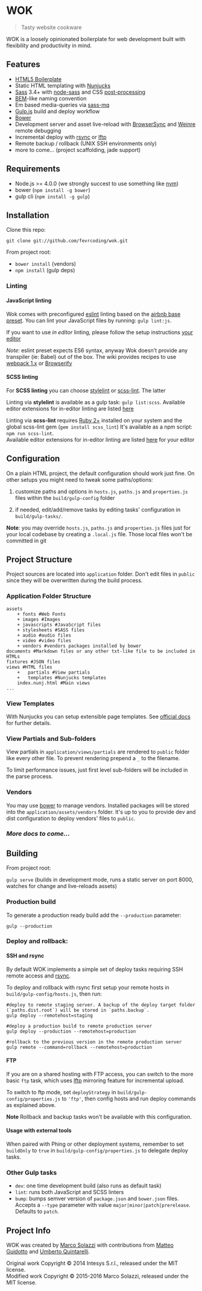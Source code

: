# WOK

> Tasty website cookware

WOK is a loosely opinionated boilerplate for web development built with flexibility and productivity in mind.

## Features

* [HTML5 Boilerplate](http://html5boilerplate.com/)
* Static HTML templating with [Nunjucks](https://mozilla.github.io/nunjucks/)
* [Sass](http://sass-lang.com/) 3.4+ with [node-sass](https://github.com/sass/node-sass) and CSS [post-processing](https://github.com/postcss/postcss)
* [BEM](http://blog.kaelig.fr/post/48196348743/fifty-shades-of-bem)-like naming convention
* Em based media-queries via [sass-mq](https://github.com/sass-mq/sass-mq)
* [Gulp.js](http://gulpjs.com/) build and deploy workflow
* [Bower](http://bower.io/)
* Development server and asset live-reload with [BrowserSync](http://www.browsersync.io/) and [Weinre](http://people.apache.org/~pmuellr/weinre/) remote debugging
* Incremental deploy with [rsync](https://rsync.samba.org/) or [lftp](http://lftp.yar.ru/)
* Remote backup / rollback (UNIX SSH environments only)
* more to come... (project scaffolding, jade support)


## Requirements

* Node.js >= 4.0.0 (we strongly succest to use something like [nvm](https://github.com/creationix/nvm))
* bower (`npm install -g bower`)
* gulp cli (`npm install -g gulp`)

## Installation

Clone this repo:

    git clone git://github.com/fevrcoding/wok.git

From project root:

* `bower install` (vendors)
* `npm install` (gulp deps)

### Linting

#### JavaScript linting

Wok comes with preconfigured [eslint](http://eslint.org/) linting based on the [airbnb base preset](https://www.npmjs.com/package/eslint-config-airbnb-base). 
You can lint your JavaScript files by running: `gulp lint:js`.
 
If you want to use _in editor_ linting, please follow the setup instructions [your editor](http://eslint.org/docs/user-guide/integrations#editors)

*Note*: eslint preset expects ES6 syntax, anyway Wok doesn't provide any transpiler (ie: Babel) out of the box. The wiki provides recipes to use [webpack 1.x](https://github.com/fevrcoding/wok/wiki/Gulp:-webpack-and-ES6) or [Browserify](https://github.com/fevrcoding/wok/wiki/Gulp:-browserify-and-ES6)

#### SCSS linting

For **SCSS linting** you can choose [stylelint](http://stylelint.io/) or [scss-lint](https://github.com/brigade/scss-lint). 
The latter 

Linting via **stylelint** is available as a gulp task: `gulp list:scss`. 
Available editor extensions for in-editor linting are listed [here](http://stylelint.io/user-guide/complementary-tools/)

Linting via **scss-lint** requires [Ruby 2+](http://rubyinstaller.org/downloads/) installed on your system and the global scss-lint gem (`gem install scss_lint`) 
It's available as a npm script: `npm run scss-lint`.  
Available editor extensions for in-editor linting are listed [here](https://github.com/brigade/scss-lint#editor-integration) for your editor

## Configuration

On a plain HTML project, the default configuration should work just fine. On other setups you might need to tweak some paths/options:

1. customize paths and options in `hosts.js`, `paths.js` and `properties.js` files within the `build/gulp-config` folder

1. if needed, edit/add/remove tasks by editing tasks' configuration in `build/gulp-tasks/`.

**Note**: you may override `hosts.js`, `paths.js` and `properties.js` files just for your local codebase by creating a `.local.js` file. Those local files won't be committed in git

## Project Structure

Project sources are located into `application` folder. Don't edit files in `public` since they will be overwritten during the build process.

### Application Folder Structure

    assets
        + fonts #Web Fonts
        + images #Images
        + javascripts #JavaScript files
        + stylesheets #SASS files
        + audio #audio files
        + video #video files
        + vendors #vendors packages installed by bower
    documents #Markdown files or any other txt-like file to be included in HTMLs
    fixtures #JSON files
    views #HTML files
        +   partials #View partials
        +   templates #Nunjucks templates
        index.nunj.html #Main views
    ...

### View Templates

With Nunjucks you can setup extensible page templates. See [official docs](https://mozilla.github.io/nunjucks/templating.html#template-inheritance) for further details.

### View Partials and Sub-folders

View partials in `application/views/partials` are rendered to `public` folder like every other file. To prevent rendering prepend a `_` to the filename.

To limit performance issues, just first level sub-folders will be included in the parse process.

### Vendors

You may use [bower](http://bower.io/) to manage vendors. Installed packages will be stored into the `application/assets/vendors` folder. It's up to you to provide dev and dist configuration to deploy vendors' files to `public`.

### *More docs to come...*

## Building

From project root:

`gulp serve` (builds in development mode,  runs a static server on port 8000, watches for change and live-reloads assets)

### Production build

To generate a production ready build add the `--production` parameter:


    gulp --production
    

### Deploy and rollback:

#### SSH and rsync

By default WOK implements a simple set of deploy tasks requiring SSH remote access and [rsync](https://rsync.samba.org).  

To deploy and rollback with rsync first setup your remote hosts in `build/gulp-config/hosts.js`, then run:
 
    #deploy to remote staging server. A backup of the deploy target folder (`paths.dist.root`) will be stored in `paths.backup`.
    gulp deploy --remotehost=staging
    
    #deploy a production build to remote production server
    gulp deploy --production --remotehost=production
    
    #rollback to the previous version in the remote production server
    gulp remote --command=rollback --remotehost=production

#### FTP

If you are on a shared hosting with FTP access, you can switch to the more basic `ftp` task, which uses [lftp](http://lftp.yar.ru) mirroring feature for incremental upload.

To switch to ftp mode, set `deployStrategy` in `build/gulp-config/properties.js` to `'ftp'`, then config hosts and run deploy commands as explained above.

**Note** Rollback and backup tasks won't be available with this configuration.

#### Usage with external tools

When paired with Phing or other deployment systems, remember to set `buildOnly` to `true` in `build/gulp-config/properties.js` to delegate deploy tasks.

### Other Gulp tasks

* `dev`: one time development build (also runs as default task)
* `lint`: runs both JavaScript and SCSS linters
* `bump`: bumps semver version of `package.json` and `bower.json` files. Accepts a `--type` parameter with value `major|minor|patch|prerelease`. Defaults to `patch`. 

## Project Info

WOK was created by [Marco Solazzi](https://github.com/dwightjack) with contributions from [Matteo Guidotto](https://github.com/mguidotto) and [Umberto Quintarelli](https://github.com/quincia).

Original work Copyright © 2014 Intesys S.r.l., released under the MIT license.  
Modified work Copyright © 2015-2016 Marco Solazzi, released under the MIT license.
